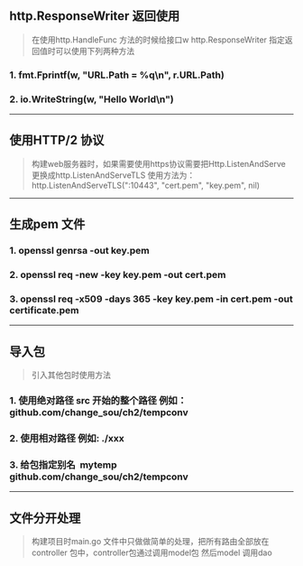 ## http.ResponseWriter 返回使用
> 在使用http.HandleFunc 方法的时候给接口w http.ResponseWriter 指定返回值时可以使用下列两种方法
### 1. fmt.Fprintf(w, "URL.Path = %q\n", r.URL.Path)
### 2. io.WriteString(w, "Hello World\n")

------
## 使用HTTP/2 协议
> 构建web服务器时，如果需要使用https协议需要把Http.ListenAndServe 更换成http.ListenAndServeTLS
> 使用方法为：http.ListenAndServeTLS(":10443", "cert.pem", "key.pem", nil)


------
## 生成pem 文件
### 1. openssl genrsa -out key.pem
### 2. openssl req -new -key key.pem -out cert.pem
### 3. openssl req -x509 -days 365 -key key.pem -in cert.pem -out certificate.pem




------
## 导入包
> 引入其他包时使用方法
### 1. 使用绝对路径  src 开始的整个路径 例如： github.com/change_sou/ch2/tempconv
### 2. 使用相对路径 例如: ./xxx
### 3. 给包指定别名  mytemp github.com/change_sou/ch2/tempconv



---------
## 文件分开处理
> 构建项目时main.go 文件中只做做简单的处理，把所有路由全部放在controller 包中，controller包通过调用model包 然后model 调用dao
